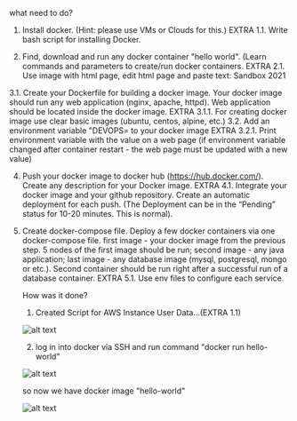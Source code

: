 what need to do?



1. Install docker. (Hint: please use VMs or Clouds  for this.) 
   EXTRA 1.1. Write bash script for installing Docker. 
 
2. Find, download and run any docker container "hello world". (Learn commands and parameters to create/run docker containers.
   EXTRA 2.1. Use image with html page, edit html page and paste text: <Username> Sandbox 2021
 
3.1. Create your Dockerfile for building a docker image. Your docker image should run any web application (nginx, apache, httpd). Web application should be located inside the docker image. 
     EXTRA 3.1.1. For creating docker image use clear basic images (ubuntu, centos, alpine, etc.)
3.2. Add an environment variable "DEVOPS=<username> to your docker image 
     EXTRA 3.2.1. Print environment variable with the value on a web page (if environment variable changed after container restart - the web page must be updated with a new value)
 
4. Push your docker image to docker hub (https://hub.docker.com/). Create any description for your Docker image. 
   EXTRA 4.1. Integrate your docker image and your github repository. Create an automatic deployment for each push. (The Deployment can be in the “Pending” status for 10-20 minutes. This is normal).
 
 
5.  Create docker-compose file. Deploy a few docker containers via one docker-compose file. 
      first image - your docker image from the previous step. 5 nodes of the first image should be run;
      second image - any java application;
      last image - any database image (mysql, postgresql, mongo or etc.).
      Second container should be run right after a successful run of a database container.
	  EXTRA 5.1. Use env files to configure each service.
    
    
    
    
    How was it done?
    
    
    1) Created Script for AWS Instance User Data...(EXTRA 1.1)
    
    
    ![alt text](https://s3.eu-west-1.amazonaws.com/by.bucket-exadel/t4-1.png)

    
	
    2) log in into docker via SSH and run command "docker run hello-world"
	
	
	![alt text](https://s3.eu-west-1.amazonaws.com/by.bucket-exadel/t4-2.png)
	
	
	so now we have docker image "hello-world"
	
	![alt text](https://s3.eu-west-1.amazonaws.com/by.bucket-exadel/t4-3.png)
	
	
	
